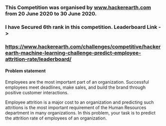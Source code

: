 ### This Competition was organised by www.hackerearth.com from 20 June 2020 to 30 June 2020.

### I have Secured 6th rank in this competition. Leaderboard Link -> 
### https://www.hackerearth.com/challenges/competitive/hackerearth-machine-learning-challenge-predict-employee-attrition-rate/leaderboard/

#### Problem statement

Employees are the most important part of an organization. Successful employees meet deadlines, make sales, and build the brand through positive customer interactions.

Employee attrition is a major cost to an organization and predicting such attritions is the most important requirement of the Human Resources department in many organizations. In this problem, your task is to predict the attrition rate of employees of an organization. 


